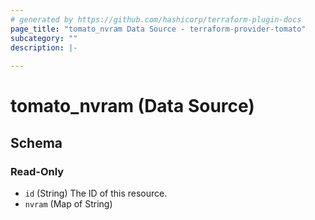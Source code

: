 ```yaml
---
# generated by https://github.com/hashicorp/terraform-plugin-docs
page_title: "tomato_nvram Data Source - terraform-provider-tomato"
subcategory: ""
description: |-
  
---
```


# tomato_nvram (Data Source)





<!-- schema generated by tfplugindocs -->
## Schema

### Read-Only

- `id` (String) The ID of this resource.
- `nvram` (Map of String)



